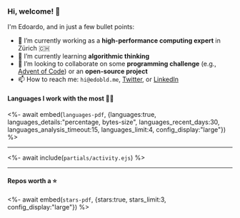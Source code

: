 ### Hi, welcome! 👋 

I'm Edoardo, and in just a few bullet points:

- 🔭 I’m currently working as a **high-performance computing expert** in Zürich 🇨🇭
- 🌱 I’m currently learning **algorithmic thinking**
- 👯 I’m looking to collaborate on some **programming challenge** (e.g., [Advent of Code](https://github.com/edoardob90/aoc2021)) or an **open-source project**
- 📫 How to reach me: `hi@edobld.me`, [Twitter](https://twitter.com/eadweard90), or [LinkedIn](https://linkedin.com/in/edobld)

#### Languages I work with the most 👨‍💻

<%- await embed(`languages-pdf`, {languages:true, languages_details:"percentage, bytes-size", languages_recent_days:30, languages_analysis_timeout:15, languages_limit:4, config_display:"large"}) %>

---

<%- await include(`partials/activity.ejs`) %>

---

#### Repos worth a ⭐

<%- await embed(`stars-pdf`, {stars:true, stars_limit:3, config_display:"large"}) %>

<!--
- ⚡ Fun fact: ...
- 🤔 I’m looking for help with ...
- 💬 Ask me about ...
- 🌐 My webpage ...
-->
